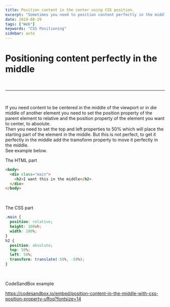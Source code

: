 ```yaml
---
title: Position content in the center using CSS position.
excerpt: "Sometimes you need to position content perfectly in the middle without using flexbox or grid."
date: 2019-08-29
tags: ["Web"]
keywords: "CSS Positioning"
sidebar: auto
---
```


# Positioning content perfectly in the middle

<br>
<hr>
<br>

If you need content to be centered in the middle of the viewport or in die middle of another element you need to set the position property of the parent element to relative and the position property of the element you want to center, to absolute.  
Then you need to set the top and left properties to 50% which will place the starting part of the element in the middle. But this is not perfect, to get it perfectly in the middle add the tramsform property to move it perfectly in the middle.  
See example below.

The HTML part

```html
<body>
  <div class="main">
    <h2>I want this in the middle</h2>
  </div>
</body>
```

<br>

The CSS part

```css
.main {
  position: relative;
  height: 100vh;
  width: 100%;
}
h2 {
  position: absolute;
  top: 50%;
  left: 50%;
  transform: translate(-50%, -50%);
}
```

<br>

CodeSandBox example

https://codesandbox.io/embed/position-content-in-the-middle-with-css-position-property-uffoq?fontsize=14
